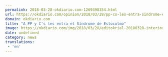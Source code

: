 ```yaml
---
permalink: 2018-03-28-okdiario.com-1269398354.html
url: https://okdiario.com/opinion/2018/03/28/pp-cs-les-entra-sindrome-estocolmo-2038439
domain: okdiario.com
title: "A PP y C's les entra el Síndrome de Estocolmo"
image: https://okdiario.com/img/2018/03/28/editokrial-20180328-interior.jpg
date: undefined
category: news
translations: 
 - 'en'
---
```


